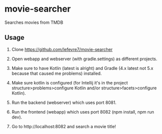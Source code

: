 # movie-searcher
Searches movies from TMDB

## Usage

1. Clone https://github.com/lefevre7/movie-searcher

2. Open webapp and webserver (with gradle.settings) as different projects.

3. Make sure to have Kotlin (latest is alright) and Gradle (4.x latest not 5.x because that caused me problems) installed.

4. Make sure kotlin is configured (for Intellij it's in the project structure>problems>configure Kotlin and/or structure>facets>configure Kotlin).

5. Run the backend (webserver) which uses port 8081.

6. Run the frontend (webapp) which uses port 8082 (npm install, npm run dev).

7. Go to http://localhost:8082 and search a movie title!
